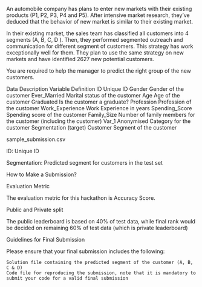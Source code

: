 An automobile company has plans to enter new markets with their existing products (P1, P2, P3, P4 and P5). After intensive market research, they’ve deduced that the behavior of new market is similar to their existing market. 

In their existing market, the sales team has classified all customers into 4 segments (A, B, C, D ). Then, they performed segmented outreach and communication for different segment of customers. This strategy has work exceptionally well for them. They plan to use the same strategy on new markets and have identified 2627 new potential customers. 

You are required to help the manager to predict the right group of the new customers.


Data Description 
Variable 	Definition
ID 	Unique ID
Gender 	Gender of the customer
Ever_Married 	Marital status of the customer
Age 	Age of the customer
Graduated 	Is the customer a graduate?
Profession 	Profession of the customer
Work_Experience 	Work Experience in years
Spending_Score 	Spending score of the customer
Family_Size 	Number of family members for the customer (including the customer)
Var_1 	Anonymised Category for the customer
Segmentation 	(target) Customer Segment of the customer


sample_submission.csv

ID: Unique ID

Segmentation: Predicted segment for customers in the test set


How to Make a Submission?


Evaluation Metric

The evaluation metric for this hackathon is Accuracy Score.


Public and Private split

The public leaderboard is based on 40% of test data, while final rank would be decided on remaining 60% of test data (which is private leaderboard)

 
Guidelines for Final Submission

Please ensure that your final submission includes the following:

    Solution file containing the predicted segment of the customer (A, B, C & D)
    Code file for reproducing the submission, note that it is mandatory to submit your code for a valid final submission
